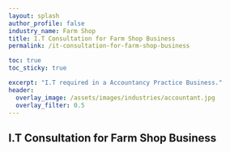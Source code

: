 ```yaml
---
layout: splash 
author_profile: false 
industry_name: Farm Shop
title: I.T Consultation for Farm Shop Business
permalink: /it-consultation-for-farm-shop-business

toc: true
toc_sticky: true

excerpt: "I.T required in a Accountancy Practice Business."
header:
  overlay_image: /assets/images/industries/accountant.jpg
  overlay_filter: 0.5 
---
```


## I.T Consultation for Farm Shop Business
